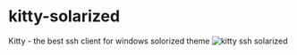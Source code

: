 # kitty-solarized
Kitty - the best ssh client for windows solorized theme
![kitty ssh solarized](https://raw.githubusercontent.com/yograf/kitty-solarized/8bbf8598dab4866771ef6ad22f1c8651b8b3440a/kitty.png)
